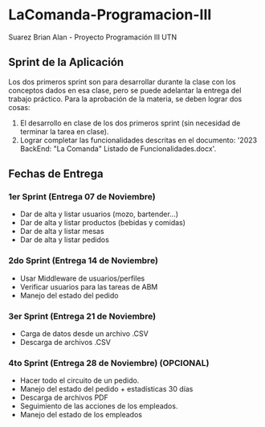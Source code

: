 # LaComanda-Programacion-III
Suarez Brian Alan - Proyecto Programación III UTN


## Sprint de la Aplicación

Los dos primeros sprint son para desarrollar durante la clase con los conceptos dados en esa clase, pero se puede adelantar la entrega del trabajo práctico. Para la aprobación de la materia, se deben lograr dos cosas:

1. El desarrollo en clase de los dos primeros sprint (sin necesidad de terminar la tarea en clase).
2. Lograr completar las funcionalidades descritas en el documento: '2023 BackEnd: "La Comanda" Listado de Funcionalidades.docx'.

## Fechas de Entrega

### 1er Sprint (Entrega 07 de Noviembre)
- Dar de alta y listar usuarios (mozo, bartender...)
- Dar de alta y listar productos (bebidas y comidas)
- Dar de alta y listar mesas
- Dar de alta y listar pedidos

### 2do Sprint (Entrega 14 de Noviembre)
- Usar Middleware de usuarios/perfiles
- Verificar usuarios para las tareas de ABM
- Manejo del estado del pedido

### 3er Sprint (Entrega 21 de Noviembre)
- Carga de datos desde un archivo .CSV
- Descarga de archivos .CSV

### 4to Sprint (Entrega 28 de Noviembre) (OPCIONAL)
- Hacer todo el circuito de un pedido.
- Manejo del estado del pedido + estadísticas 30 días
- Descarga de archivos PDF
- Seguimiento de las acciones de los empleados.
- Manejo del estado de los empleados
